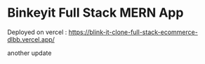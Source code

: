 # Binkeyit Full Stack MERN App

Deployed on vercel : https://blink-it-clone-full-stack-ecommerce-dlbb.vercel.app/

another update